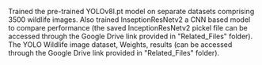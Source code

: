 Trained the pre-trained YOLOv8l.pt model on separate datasets comprising 3500 wildlife images.
Also trained InseptionResNetv2 a CNN based model to compare performance (the saved InceptionResNetv2 pickel file can be accessed through the Google Drive link provided in "Related_Files" folder).
The YOLO Wildlife image dataset, Weights, results (can be accessed through the Google Drive link provided in "Related_Files" folder).
